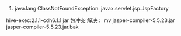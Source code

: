 1. java.lang.ClassNotFoundException: javax.servlet.jsp.JspFactory


hive-exec:2.1.1-cdh6.1.1  jar 包冲突 
解决：
mv jasper-compiler-5.5.23.jar jasper-compiler-5.5.23.jar.bak